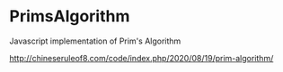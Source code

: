 # PrimsAlgorithm
Javascript implementation of Prim's Algorithm

http://chineseruleof8.com/code/index.php/2020/08/19/prim-algorithm/
